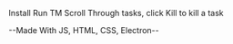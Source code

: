Install
Run TM
Scroll Through tasks, click Kill to kill a task

--Made With JS, HTML, CSS, Electron--
